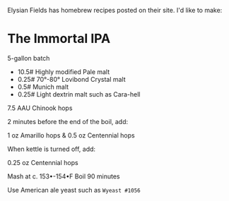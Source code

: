 Elysian Fields has homebrew recipes posted on their site. I'd like to make:

# The Immortal IPA
5-gallon batch

* 10.5# Highly modified Pale malt
* 0.25# 70°-80° Lovibond Crystal malt
* 0.5# Munich malt
* 0.25# Light dextrin malt such as Cara-hell

7.5 AAU
Chinook hops

2 minutes before the end of the boil, add:

1 oz Amarillo hops & 0.5 oz Centennial hops

When kettle is turned off, add:

0.25 oz Centennial hops

Mash at c. 153•-154•F
Boil 90 minutes

Use American ale yeast such as `Wyeast #1056`

